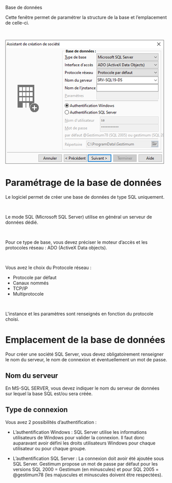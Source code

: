 






Base de données




Cette fenêtre permet de paramétrer la structure de la base et l’emplacement 
 de celle-ci.


 


![](../../assets/images/Nouvelle/1/BaseDonnees.png)


# Paramétrage de la base de données


Le logiciel permet de créer une base de données de type SQL uniquement.


 


Le mode SQL (Microsoft SQL Server) utilise en général un serveur de 
 données dédié.


 


Pour ce type de base, vous devez préciser le moteur d’accès et les protocoles 
 réseau : ADO (ActiveX Data objects).


 


Vous avez le choix du Protocole réseau :


* Protocole par défaut
* Canaux nommés
* TCP/IP
* Multiprotocole


 


L'instance et les paramètres sont renseignés en fonction du protocole 
 choisi.


# Emplacement de la base de données


Pour créer une société SQL Server, vous devez obligatoirement renseigner 
 le nom du serveur, le nom de connexion et éventuellement un mot de passe.


## Nom du serveur


En MS-SQL SERVER, vous devez indiquer le nom du serveur de données sur 
 lequel la base SQL est/ou sera créée.


## Type de connexion


Vous avez 2 possibilités d’authentification :


* L’authentification 
 Windows : SQL Server utilise 
 les informations utilisateurs de Windows pour valider la connexion. 
 Il faut donc auparavant avoir défini les droits utilisateurs Windows 
 pour chaque utilisateur ou pour chaque groupe.


* L’authentification 
 SQL Server : La connexion 
 doit avoir été ajoutée sous SQL Server. Gestimum propose un mot de 
 passe par défaut pour les versions SQL 2000 = Gestimum (en minuscules) 
 et pour SQL 2005 = @gestimum78 (les majuscules et minuscules doivent 
 être respectées).



